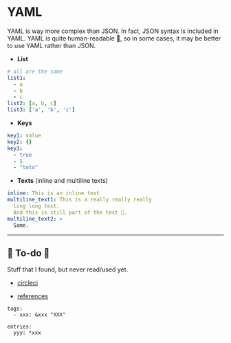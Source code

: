 # YAML

<div class="row row-cols-md-2"><div>

YAML is way more complex than JSON. In fact, JSON syntax is included in YAML. YAML is quite human-readable 🚀, so in some cases, it may be better to use YAML rather than JSON.

* **List**

```yaml
# all are the same
list1:
  - a
  - b
  - c
list2: [a, b, c]
list3: ['a', 'b', 'c']
```
</div><div>

* **Keys**

```yaml
key1: value
key2: {}
key3:
  - true
  - 5
  - "toto"
```

* **Texts** (inline and multiline texts)

```yaml
inline: This is an inline text
multiline_text1: This is a really really really
  long long text. 
  And this is still part of the text 🚀.
multiline_text2: >
  Same.
```
</div></div>

<hr class="sep-both">

## 👻 To-do 👻

Stuff that I found, but never read/used yet.

<div class="row row-cols-md-2"><div>

* [circleci](https://circleci.com/docs/introduction-to-yaml-configurations/)
</div><div>

* [references](https://stackoverflow.com/questions/2063616/how-to-reference-a-yaml-setting-from-elsewhere-in-the-same-yaml-file)

```
tags:
  - xxx: &xxx "XXX"

entries:
  yyy: *xxx
```
</div></div>